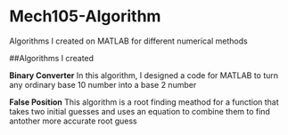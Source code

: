 # Mech105-Algorithm
Algorithms I created on MATLAB for different numerical methods 

##Algorithms I created

**Binary Converter**
In this algorithm, I designed a code for MATLAB to turn any ordinary base 10 number into a base 2 number

**False Position**
This algorithm is a root finding meathod for a function that takes two initial guesses and uses an equation to combine them to find antother more accurate root guess
